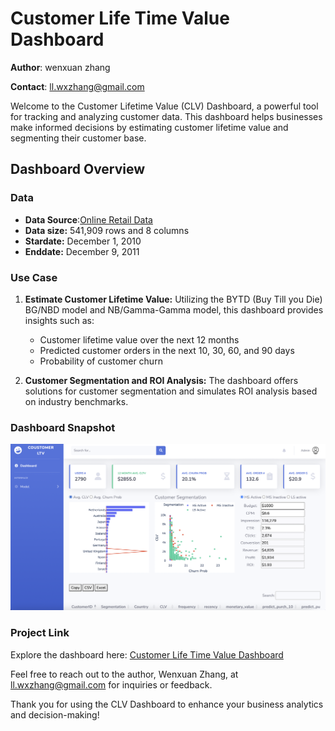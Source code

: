 # Customer Life Time Value Dashboard

**Author**: wenxuan zhang 

**Contact**: ll.wxzhang@gmail.com

Welcome to the Customer Lifetime Value (CLV) Dashboard, a powerful tool for tracking and analyzing customer data. This dashboard helps businesses make informed decisions by estimating customer lifetime value and segmenting their customer base.


## Dashboard Overview

### Data
*  **Data Source**:[Online Retail Data](https://github.com/WenxuanZhang/clv_dashboard/blob/master/dashboard/data/data.csv)
*  **Data size:** 541,909 rows and 8 columns
*  **Stardate:** December 1, 2010
*  **Enddate:** December 9, 2011

### Use Case
1. **Estimate Customer Lifetime Value:** Utilizing the BYTD (Buy Till you Die) BG/NBD model and NB/Gamma-Gamma model, this dashboard provides insights such as:
   * Customer lifetime value over the next 12 months
   * Predicted customer orders in the next 10, 30, 60, and 90 days
   * Probability of customer churn
  
2. **Customer Segmentation and ROI Analysis:** The dashboard offers solutions for customer segmentation and simulates ROI analysis based on industry benchmarks.

### Dashboard Snapshot

![alt text](./static/img/cltv.png)

### Project Link

Explore the dashboard here: [Customer Life Time Value Dashboard](http://clv-env.eba-mhpngfmf.us-east-2.elasticbeanstalk.com/)

Feel free to reach out to the author, Wenxuan Zhang, at ll.wxzhang@gmail.com for inquiries or feedback.

Thank you for using the CLV Dashboard to enhance your business analytics and decision-making!


